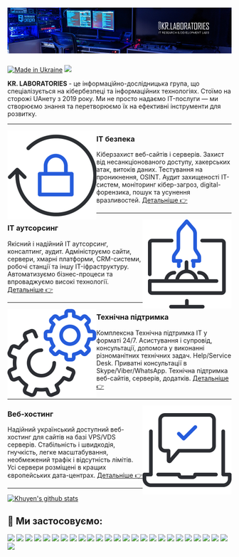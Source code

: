 # [![krlabs banner](https://raw.githubusercontent.com/krlabs/krlabs/refs/heads/main/github-krlabs-background.png)](https://kr-labs.com.ua)

[![Made in Ukraine](https://img.shields.io/badge/made_in-ukraine-ffd700.svg?labelColor=0057b7)](https://stand-with-ukraine.pp.ua)
![](https://komarev.com/ghpvc/?username=krlabs&color=brightgreen)

<b>KR. LABORATORIES</b> - це інформаційно-дослідницька група, що спеціалізується на кібербезпеці та інформаційних технологіях. Стоїмо на сторожі UAнету з 2019 року. Ми не просто надаємо IT-послуги — ми створюємо знання та перетворюємо їх на ефективні інструменти для розвитку. 

  ---
 
 <p>
  <a href="https://kr-labs.com.ua/service/seo/" target="_blank"><img align='left' src="https://raw.githubusercontent.com/krlabs/krlabs/refs/heads/main/it-security.png"></a>
</p>
 
### IT безпека
Кіберзахист веб-сайтів і серверів. Захист від несанкціонованого доступу, хакерських атак, витоків даних. Тестування на проникнення, OSINT. Аудит захищеності IT-систем, моніторинг кібер-загроз, digital-форензика, пошук та усунення вразливостей.
[Детальніше 👉](https://kr-labs.com.ua/service/cybersecurity/)

 ---

<p>
  <a href="https://kr-labs.com.ua/service/it-outsourcing/" target="_blank"><img align='right' src="https://raw.githubusercontent.com/krlabs/krlabs/refs/heads/main/599dd68f3eb2f600018d483a_icon-1.png"></a>
</p>

### IT аутсорсинг
Якісний і надійний IT аутсорсинг, консалтинг, аудит. Адмініструємо сайти, сервери, хмарні платформи, CRM-системи, робочі станції та іншу IT-іфраструктуру. Автоматизуємо бізнес-процеси та впроваджуємо високі технології. 
[Детальніше 👉](https://kr-labs.com.ua/service/it-outsourcing/)
 
 ---

<p>
   <a href="https://kr-labs.com.ua/service/cybersecurity/" target="_blank"><img align='left' src="https://raw.githubusercontent.com/krlabs/krlabs/refs/heads/main/599dd68f3eb2f600018d4836_icon-3.png"></a>
</p>

### Технічна підтримка
Комплексна Технічна підтримка ІТ у форматі 24/7. Асистування і супровід, консультації, допомога у виконанні різноманітних технічних задач. Help/Service Desk. Приватні консультації в Skype/Viber/WhatsApp. Технічна підтримка веб-сайтів, серверів, додатків.
[Детальніше 👉](https://kr-labs.com.ua/service/technical-it-support/)

 ---

<p>
   <a href="https://kr-labs.com.ua/service/web-hosting/" target="_blank"><img align='right' src="https://raw.githubusercontent.com/krlabs/krlabs/refs/heads/main/599dd68f3eb2f600018d4837_icon-5.png"></a>
</p>

### Веб-хостинг
Надійний український доступний веб-хостинг для сайтів на базі VPS/VDS серверів. Стабільність і швидкодія, гнучкість, легке масштабування, необмежений трафік і відсутність лімітів. Усі сервери розміщені в кращих європейських дата-центрах.
[Детальніше 👉](https://kr-labs.com.ua/service/web-hosting/)

---

[![Khuyen's github stats](https://github-readme-stats.vercel.app/api?username=krlabs&count_private=true&show_icons=true&theme=default&hide_rank=false)](https://github.com/krlabs/github-readme-stats)

## 🔧 Ми застосовуємо:
![](https://img.shields.io/badge/OS-Linux-informational?style=flat&logo=linux&logoColor=white&color=065FD4)
![](https://img.shields.io/badge/OS-CentOS-informational?style=flat&logo=centos&logoColor=white&color=065FD4)
![](https://img.shields.io/badge/OS-Debian-informational?style=flat&logo=debian&logoColor=white&color=065FD4)
![](https://img.shields.io/badge/OS-Ubuntu-informational?style=flat&logo=ubuntu&logoColor=white&color=065FD4)
![](https://img.shields.io/badge/OS-Windows-informational?style=flat&logo=windows&logoColor=white&color=065FD4)
![](https://img.shields.io/badge/OS-Android-informational?style=flat&logo=android&logoColor=white&color=065FD4)
![](https://img.shields.io/badge/Code-Php-informational?style=flat&logo=php&logoColor=white&color=065FD4)
![](https://img.shields.io/badge/Code-Python-informational?style=flat&logo=python&logoColor=white&color=065FD4)
![](https://img.shields.io/badge/Code-JavaScript-informational?style=flat&logo=javascript&logoColor=white&color=065FD4)
![](https://img.shields.io/badge/Code-Node.JS-informational?style=flat&logo=nodedotjs&logoColor=white&color=065FD4)
![](https://img.shields.io/badge/Code-CSS3-informational?style=flat&logo=css3&logoColor=white&color=065FD4)
![](https://img.shields.io/badge/Code-HTML5-informational?style=flat&logo=html5&logoColor=white&color=065FD4)
![](https://img.shields.io/badge/Shell-Bash-informational?style=flat&logo=gnu-bash&logoColor=white&color=065FD4)
![](https://img.shields.io/badge/Shell-PowerShell-informational?style=flat&logo=powershell&logoColor=white&color=065FD4)
![](https://img.shields.io/badge/Tools-MySQL-informational?style=flat&logo=mysql&logoColor=white&color=065FD4)
![](https://img.shields.io/badge/Tools-MariaDB-informational?style=flat&logo=mariadb&logoColor=white&color=065FD4)
![](https://img.shields.io/badge/Tools-PostgreSQL-informational?style=flat&logo=postgresql&logoColor=white&color=065FD4)
![](https://img.shields.io/badge/Tools-NGINX-informational?style=flat&logo=nginx&logoColor=white&color=065FD4)
![](https://img.shields.io/badge/Tools-Apache-informational?style=flat&logo=apache&logoColor=white&color=065FD4)
![](https://img.shields.io/badge/Tools-Docker-informational?style=flat&logo=docker&logoColor=white&color=065FD4)
![](https://img.shields.io/badge/Tools-Kubernetes-informational?style=flat&logo=kubernetes&logoColor=white&color=065FD4)
![](https://img.shields.io/badge/Tools-WordPress-informational?style=flat&logo=wordpress&logoColor=white&color=065FD4)
![](https://img.shields.io/badge/Tools-Joomla-informational?style=flat&logo=joomla&logoColor=white&color=065FD4)
![](https://img.shields.io/badge/Cloud-Digital_Ocean-informational?style=flat&logo=digitalocean&logoColor=white&color=065FD4)
![](https://img.shields.io/badge/Cloud-Google_Cloud-informational?style=flat&logo=googlecloud&logoColor=white&color=065FD4)
![](https://img.shields.io/badge/Cloud-Amazon_AWS-informational?style=flat&logo=amazonaws&logoColor=white&color=065FD4)
